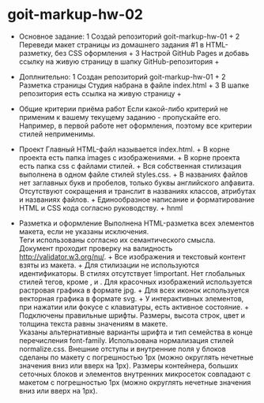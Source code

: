 # goit-markup-hw-02

+ Основное задание:
1 Создай репозиторий goit-markup-hw-01                                                          +
2 Переведи макет страницы из домашнего задания #1 в HTML-разметку, без CSS оформления           + 
3 Настрой GitHub Pages и добавь ссылку на живую страницу в шапку GitHub-репозитория             + 

+ Доплнительно:
1 Создан репозиторий goit-markup-hw-01                                                          +
2 Разметка страницы Студия набрана в файле index.html                                           +
3 В шапке репозитория есть ссылка на живую страницу                                             +


+ Общие критерии приёма работ
Если какой-либо критерий не применим к вашему текущему заданию - пропускайте его. 
Например, в первой работе нет оформления, поэтому все критерии стилей неприменимы.

+ Проект
Главный HTML-файл называется index.html.                                                        +
В корне проекта есть папка images с изображениями.                                              +
В корне проекта есть папка css с файлами стилей.                                                +
Вся собственная стилизация выполнена в одном файле стилей styles.css.                           +
В названиях файлов нет заглавных букв и пробелов, только буквы английского алфавита.            
Отсутствуют сокращения и транслит в названиях классов, атрибутах и названиях файлов.            +
Единообразное написание и форматирование HTML и CSS кода согласно руководству.                  + hnml

+ Разметка и оформление
Выполнена HTML-разметка всех элементов макета, если не указаны исключения.                      
Теги использованы согласно их семантического смысла.                                            
Документ проходит проверку на валидность http://validator.w3.org/nu/.                           +
Все изображения и текстовый контент взяты из макета.                                            +
Для стилизации не используются идентификаторы. 
В стилях отсутствует !important.
Нет глобальных стилей тегов, кроме <html>, <body> и <img>. 
Для красочных изображений используется растровая графика в формате jpg.                         +
Для всех иконок используется векторная графика в формате svg.                                   +
У интерактивных элементов, при нажатии или фокусе с клавиатуры, есть активное состояние.        +
Подключены правильные шрифты. Размеры, высота строк, цвет и толщина текста равны значениям в макете.        
Указаны альтернативные варианты шрифта и тип семейства в конце перечисления font-family.
Использована нормализация стилей normalize.css.
Внешние отступы и внутренние поля у блоков сделаны по макету с погрешностью 1px (можно округлять нечетные значения вниз или вверх на 1px).
Размеры контейнера, больших сеточных блоков и элементов внутренних микросеток совпадают с макетом с погрешностью 1px (можно округлять нечетные значения вниз или вверх на 1px).